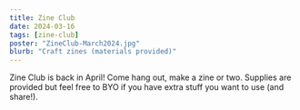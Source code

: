 ```yaml
---
title: Zine Club
date: 2024-03-16
tags: [zine-club]
poster: "ZineClub-March2024.jpg"
blurb: "Craft zines (materials provided)"
---
```


Zine Club is back in April! Come hang out, make a zine or two. Supplies are provided but feel free to BYO if you have extra stuff you want to use (and share!).